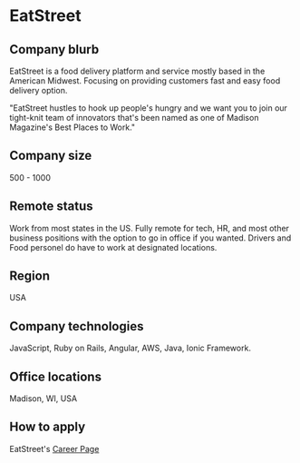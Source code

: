 # EatStreet

## Company blurb

EatStreet is a food delivery platform and service mostly based in the American Midwest. Focusing on providing customers fast and easy food delivery option. 

"EatStreet hustles to hook up people's hungry and we want you to join our tight-knit team of innovators that's been named as one of Madison Magazine's Best Places to Work."

## Company size

500 - 1000

## Remote status

Work from most states in the US. Fully remote for tech, HR, and most other business positions with the option to go in office if you wanted. Drivers and Food personel do have to work at designated locations.

## Region

USA

## Company technologies

JavaScript, Ruby on Rails, Angular, AWS, Java, Ionic Framework.

## Office locations

Madison, WI, USA

## How to apply

EatStreet's [Career Page](https://eatstreet.com/careers)